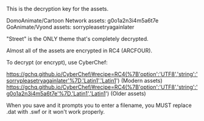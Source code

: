 This is the decryption key for the assets.

DomoAnimate/Cartoon Network assets: g0o1a2n3i4m5a6t7e
GoAnimate/Vyond assets: sorrypleasetryagainlater

"Street" is the ONLY theme that's completely decrypted.

Almost all of the assets are encrypted in RC4 (ARCFOUR).

To decrypt (or encrypt), use CyberChef:

https://gchq.github.io/CyberChef/#recipe=RC4(%7B'option':'UTF8','string':'sorrypleasetryagainlater'%7D,'Latin1','Latin1') (Modern assets)
https://gchq.github.io/CyberChef/#recipe=RC4(%7B'option':'UTF8','string':'g0o1a2n3i4m5a6t7e'%7D,'Latin1','Latin1') (Older assets)

When you save and it prompts you to enter a filename, you MUST replace .dat with .swf or it won't work properly.
